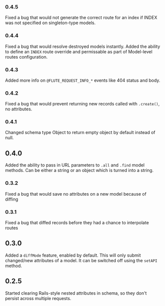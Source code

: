 ### 0.4.5
Fixed a bug that would not generate the correct route for an index if INDEX
was not specified on singleton-type models.

### 0.4.4
Fixed a bug that would resolve destroyed models instantly. Added the ability
to define an `INDEX` route override and permissable as part of Model-level
routes configuration.

### 0.4.3
Added more info on `@FLUTE_REQUEST_INFO_*` events like 404 status and body.

### 0.4.2
Fixed a bug that would prevent returning new records called with `.create()`,
no attributes.

### 0.4.1
Changed schema type Object to return empty object by default instead of null.

## 0.4.0
Added the ability to pass in URL parameters to `.all` and `.find` model
methods. Can be either a string or an object which is turned into a string.

### 0.3.2
Fixed a bug that would save no attributes on a new model because of diffing

### 0.3.1
Fixed a bug that diffed records before they had a chance to interpolate routes

## 0.3.0
Added a `diffMode` feature, enabled by default. This will only submit
changed/new attributes of a model. It can be switched off using the `setAPI`
method.

## 0.2.5
Started clearing Rails-style nested attributes in schema, so they don't
persist across multiple requests.
